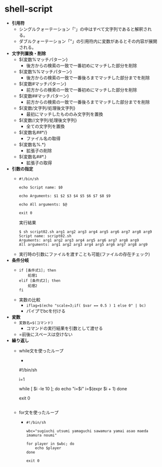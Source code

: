 # shell-script
- **引用符**
  - シングルクォーテーション「'」の中はすべて文字列であると解釈される。
  - ダブルクォーテーション「"」の引用符内に変数があるとその内容が展開される。
- **文字列置換・削除**
  - ${変数%マッチパターン}
    - 後方からの検索の一致で一番初めにマッチした部分を削除
  - ${変数%%マッチパターン}
    - 後方からの検索の一致で一番後ろまでマッチした部分までを削除
  - ${変数#マッチパターン}
    - 前方からの検索の一致で一番初めにマッチした部分を削除
  - ${変数##マッチパターン}
    - 前方からの検索の一致で一番後ろまでマッチした部分までを削除
  - ${変数/文字列/処理後文字列}
    - 最初にマッチしたもののみ文字列を置換
  - ${変数//文字列/処理後文字列}
    - 全ての文字列を置換
  - ${変数名##*/}
    - ファイル名の取得
  - ${変数名%.*}
    - 拡張子の削除
  - ${変数名##*.}
    - 拡張子の取得
- **引数の指定**
  - ```
    #!/bin/sh

    echo Script name: $0

    echo Arguments: $1 $2 $3 $4 $5 $6 $7 $8 $9

    echo All arguments: $@

    exit 0
    ```
    実行結果
    ```
    $ sh script02.sh arg1 arg2 arg3 arg4 arg5 arg6 arg7 arg8 arg9
    Script name: script02.sh
    Arguments: arg1 arg2 arg3 arg4 arg5 arg6 arg7 arg8 arg9
    All arguments: arg1 arg2 arg3 arg4 arg5 arg6 arg7 arg8 arg9
    ```
  -  実行時の引数にファイルを渡すことも可能(ファイルの存在チェック)
- **条件分岐**
  - ```
    if [条件式1]; then
        処理1
    elif [条件式2]; then
        処理2
    fi
    ```
  - 実数の比較
    - `iflag=$(echo "scale=3;if( $var == 0.5 ) 1 else 0" | bc)`
    - パイプでbcを付ける  
- **変数**
  - `変数名=$(コマンド)`
    - コマンドの実行結果を引数として渡せる
  - =前後にスペースは空けない
- **繰り返し**
  - while文を使ったループ
    - ```
    #!/bin/sh

    i=1

    while [ $i -le 10 ]; do
        echo "i=$i"
        i=$(expr $i + 1)
    done

    exit 0
    ```
  -  for文を使ったループ
     -  ```
        #!/bin/sh

        wbc="sugiuchi utsumi yamaguchi sawamura yamai asao maeda imamura noumi"

        for player in $wbc; do
            echo $player
        done

        exit 0
        ```
